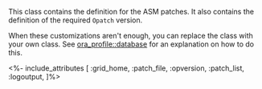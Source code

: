 This class contains the definition for the ASM patches. It also contains the definition of the required `Opatch` version.

When these customizations aren't enough, you can replace the class with your own class. See [ora_profile::database](./database.html) for an explanation on how to do this.

<%- include_attributes [
  :grid_home,
  :patch_file,
  :opversion,
  :patch_list,
  :logoutput,
]%>

